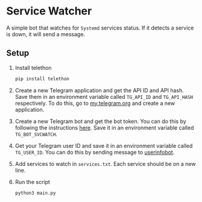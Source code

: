 # Service Watcher

A simple bot that watches for `Systemd` services status. If it detects a service is down, it will send a message.

## Setup

1. Install telethon

   ```bash
   pip install telethon
   ```

2. Create a new Telegram application and get the API ID and API hash. Save them in an environment variable called `TG_API_ID` and `TG_API_HASH` respectively. To do this, go to [my.telegram.org](https://my.telegram.org/auth) and create a new application.

3. Create a new Telegram bot and get the bot token. You can do this by following the instructions [here](https://core.telegram.org/bots#6-botfather). Save it in an environment variable called `TG_BOT_SVCWATCH`.

4. Get your Telegram user ID and save it in an environment variable called `TG_USER_ID`. You can do this by sending message to [userinfobot](https://t.me/userinfobot).

5. Add services to watch in `services.txt`. Each service should be on a new line.

6. Run the script

   ```bash
   python3 main.py
   ```
